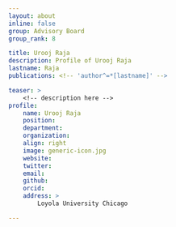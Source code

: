 ```yaml
---
layout: about
inline: false
group: Advisory Board
group_rank: 8

title: Urooj Raja
description: Profile of Urooj Raja
lastname: Raja
publications: <!-- 'author^=*[lastname]' -->

teaser: >
    <!-- description here -->
profile:
    name: Urooj Raja
    position: 
    department: 
    organization: 
    align: right
    image: generic-icon.jpg
    website: 
    twitter: 
    email: 
    github: 
    orcid: 
    address: >
        Loyola University Chicago

---
```


<!-- longer bio here -->
